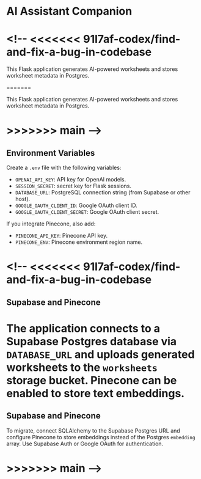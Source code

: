 # AI Assistant Companion

# <!-- <<<<<<< 91l7af-codex/find-and-fix-a-bug-in-codebase
This Flask application generates AI-powered worksheets and stores worksheet metadata in Postgres.

=======

This Flask application generates AI-powered worksheets and stores worksheet metadata in Postgres.


# >>>>>>> main -->
## Environment Variables

Create a `.env` file with the following variables:

- `OPENAI_API_KEY`: API key for OpenAI models.
- `SESSION_SECRET`: secret key for Flask sessions.
- `DATABASE_URL`: PostgreSQL connection string (from Supabase or other host).
- `GOOGLE_OAUTH_CLIENT_ID`: Google OAuth client ID.
- `GOOGLE_OAUTH_CLIENT_SECRET`: Google OAuth client secret.
<!-- <<<<<<< 91l7af-codex/find-and-fix-a-bug-in-codebase
- `GOOGLE_REDIRECT_URL` (optional): OAuth redirect URI for local development.
- `SUPABASE_URL`: URL of your Supabase project.
- `SUPABASE_SERVICE_KEY`: Service role key for Supabase (used for storage uploads).
=======

- `GOOGLE_REDIRECT_URL` (optional): OAuth redirect URI for local development.

# >>>>>>> main -->

If you integrate Pinecone, also add:

- `PINECONE_API_KEY`: Pinecone API key.
- `PINECONE_ENV`: Pinecone environment region name.

# <!-- <<<<<<< 91l7af-codex/find-and-fix-a-bug-in-codebase
## Supabase and Pinecone

The application connects to a Supabase Postgres database via `DATABASE_URL` and uploads generated worksheets to the `worksheets` storage bucket. Pinecone can be enabled to store text embeddings.
=======

## Supabase and Pinecone

To migrate, connect SQLAlchemy to the Supabase Postgres URL and configure Pinecone to store embeddings instead of the Postgres `embedding` array. Use Supabase Auth or Google OAuth for authentication.
# >>>>>>> main -->
